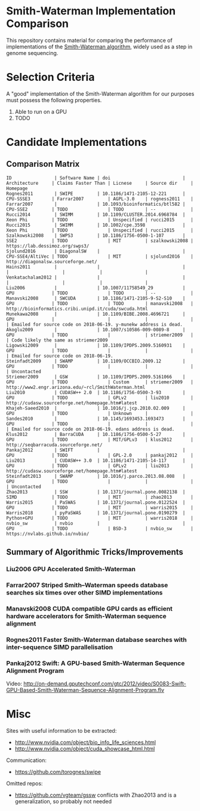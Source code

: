 Smith-Waterman Implementation Comparison
==========================================

This repository contains material for comparing the performance of
implementations of the [Smith-Waterman
algorithm](https://en.wikipedia.org/wiki/Smith%E2%80%93Waterman_algorithm),
widely used as a step in genome sequencing.



Selection Criteria
==========================================

A "good" implementation of the Smith-Waterman algorithm for our purposes must
possess the following properties.

  1. Able to run on a GPU
  2. TODO



Candidate Implementations
==========================================

Comparison Matrix
-----------------

    ID                | Software Name | doi                           | Architecture     | Claims Faster Than | Licnese     | Source dir     | Homepage
    Rognes2011        | SWIPE         | 10.1186/1471-2105-12-221      | CPU-SSSE3        | Farrar2007         | AGPL-3.0    | rogness2011    |
    Farrar2007        |               | 10.1093/bioinformatics/btl582 | CPU-SSE2         | TODO               | TODO        | --             |
    Rucci2014         | SWIMM         | 10.1109/CLUSTER.2014.6968784  | Xeon Phi         | TODO               | Unspecified | rucci2015      |
    Rucci2015         | SWIMM         | 10.1002/cpe.3598              | Xeon Phi         | TODO               | Unspecified | rucci2015      |
    Szalkowski2008    | SWPS3         | 10.1186/1756-0500-1-107       | SSE2             | TODO               | MIT         | szalkowski2008 | https://lab.dessimoz.org/swps3/
    Sjolund2016       | DiagonalSW    |                               | CPU-SSE4/AltiVec | TODO               | MIT         | sjolund2016    | http://diagonalsw.sourceforge.net/
    Hains2011         |               |                               |                  |                    |             |                |
    Venkatachalam2012 |               |                               |                  |                    |             |                |
    Liu2006           |               | 10.1007/11758549_29           | GPU              | TODO               | TODO        | --             |
    Manavski2008      | SWCUDA        | 10.1186/1471-2105-9-S2-S10    | GPU              | TODO               | TODO        | manavski2008   | http://bioinformatics.cribi.unipd.it/cuda/swcuda.html
    Munekawa2008      |               | 10.1109/BIBE.2008.4696721     | GPU              |                    |             |                |                                                       | Emailed for source code on 2018-06-19. y-munekw address is dead.
    Akoglu2009        |               | 10.1007/s10586-009-0089-8     | GPU              | TODO               |             | striemer2009   |                                                       | Code likely the same as striemer2009
    Ligowski2009      |               | 10.1109/IPDPS.2009.5160931    | GPU              | TODO               |             |                |                                                       | Emailed for source code on 2018-06-19.
    Steinfadt2009     | SWAMP         | 10.1109/OCCBIO.2009.12        | GPU              | TODO               |             |                |                                                       | Uncontacted
    Striemer2009      | GSW           | 10.1109/IPDPS.2009.5161066    | GPU              | TODO               | Custom      | striemer2009   | http://www2.engr.arizona.edu/~rcl/SmithWaterman.html
    Liu2010           | CUDASW++ 2.0  | 10.1186/1756-0500-3-93        | GPU              | TODO               | GPLv2       | liu2010        | http://cudasw.sourceforge.net/homepage.htm#latest
    Khajeh-Saeed2010  |               | 10.1016/j.jcp.2010.02.009     | GPU              | TODO               | Unknown     |                |
    Sandes2010        |               | 10.1145/1693453.1693473       | GPU              | TODO               |             |                |                                                       | Emailed for source code on 2018-06-19. edans address is dead.
    Klus2012          | BarraCUDA     | 10.1186/1756-0500-5-27        | GPU              | TODO               | MIT/GPLv3   | klus2012       | http://seqbarracuda.sourceforge.net/
    Pankaj2012        | SWIFT         |                               | GPU              | TODO               | GPL-2.0     | pankaj2012     |
    Liu2013           | CUDASW++ 3.0  | 10.1186/1471-2105-14-117      | GPU              | TODO               | GPLv2       | liu2013        | http://cudasw.sourceforge.net/homepage.htm#latest
    Steinfadt2013     | SWAMP         | 10.1016/j.parco.2013.08.008   | GPU              | TODO               |             |                |                                                       | Uncontacted
    Zhao2013          | SSW           | 10.1371/journal.pone.0082138  | SIMD             | TODO               | MIT         | zhao2013       |
    Warris2015        | PaSWAS        | 10.1371/journal.pone.0122524  | GPU              | TODO               | MIT         | warris2015     |
    Warris2018        | pyPaSWAS      | 10.1371/journal.pone.0190279  | Python+GPU       | TODO               | MIT         | warris2018     |
    nvbio_sw          | nvbio         |                               | GPU              | TODO               | BSD-3       | nvbio_sw       | https://nvlabs.github.io/nvbio/


Summary of Algorithmic Tricks/Improvements
------------------------------------------

### Liu2006 **GPU Accelerated Smith-Waterman**

### Farrar2007 **Striped Smith–Waterman speeds database searches six times over other SIMD implementations**

### Manavski2008 **CUDA compatible GPU cards as efficient hardware accelerators for Smith-Waterman sequence alignment**

### Rognes2011 **Faster Smith-Waterman database searches with inter-sequence SIMD parallelisation**

### Pankaj2012 **Swift: A GPU-based Smith-Waterman Sequence Alignment Program**

  Video: http://on-demand.gputechconf.com/gtc/2012/video/S0083-Swift-GPU-Based-Smith-Waterman-Sequence-Alignment-Program.flv



Misc
==========================================

Sites with useful information to be extracted:

 * http://www.nvidia.com/object/bio_info_life_sciences.html
 * http://www.nvidia.com/object/cuda_showcase_html.html

Communication:

 * https://github.com/torognes/swipe

Omitted repos:

 * https://github.com/vgteam/gssw conflicts with Zhao2013 and is a generalization, so probably not needed